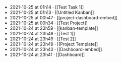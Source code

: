 - 2021-10-25 at 01h14 · [[Test Task 1]]
- 2021-10-25 at 01h13 · [[Untitled Kanban]]
- 2021-10-25 at 00h47 · [[project-dashboard-embed]]
- 2021-10-25 at 00h34 · [[Test Project]]
- 2021-10-24 at 23h59 · [[kanban-template]]
- 2021-10-24 at 23h49 · [[Test 1]]
- 2021-10-24 at 23h49 · [[Test 2]]
- 2021-10-24 at 23h49 · [[Project Template]]
- 2021-10-24 at 23h43 · [[Dashboard-embed]]
- 2021-10-24 at 23h41 · [[Dashboard]]
